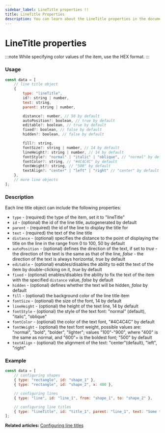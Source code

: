```yaml
---
sidebar_label: LineTitle properties !!
title: LineTitle Properties
description: You can learn about the LineTitle properties in the documentation of the DHTMLX JavaScript Diagram library. Browse developer guides and API reference, try out code examples and live demos, and download a free 30-day evaluation version of DHTMLX Diagram.
---
```


# LineTitle properties

:::note 
While specifying color values of the item, use the HEX format.
:::

### Usage

~~~jsx
const data = [
    // line title object
    {
        type: "lineTitle",
        id?: string | number,
        text: string,
        parent: string | number, 

        distance?: number, // 50 by default
        autoPosition?: boolean, // true by default
        editable?: boolean, // true by default
        fixed?: boolean, // false by default
        hidden?: boolean, // false by default

        fill?: string,
        fontSize?: string | number, // 14 by default
        lineHeight?: string | number, // 14 by default
        fontStyle?: "normal" | "italic" | "oblique", // "normal" by default
        fontColor?: string, // "#4C4C4C" by default
        fontWeight?: string, // "500" by default
        textAlign?: "center" | "left" | "right" // "center" by default
    },
    // more line objects
];
~~~

### Description

Each line title object can include the following properties:

- `type` - (required) the type of the item, set it to "lineTitle"
- `id` - (optional) the id of the line title, autogenerated by default
- `parent` - (required) the id of the line to display the title for
- `text` - (required) the text of the line title
- `distance` - (optional) specifies the distance to the point of displaying the title on the line in the range from 0 to 100, 50 by default
- `autoPosition` - (optional) defines the direction of the text, if set to *true* - the direction of the text is the same as that of the line, *false* - the direction of the text is always horizontal, *true* by default
- `editable` - (optional) enables/disables the ability to edit the text of the item by double-clicking on it, *true* by default
- `fixed` - (optional) enables/disables the ability to fix the text of the item with the specified `distance` value, *false* by default
- `hidden` - (optional) defines whether the text will be hidden, *false* by default 
- `fill` - (optional) the background color of the line title item
- `fontSize` - (optional) the size of the font, 14 by default
- `lineHeight` - (optional) the height of the text line, 14 by default
- `fontStyle` - (optional) the style of the text font: "normal" (default), "italic", "oblique"
- `fontColor` - (optional) the color of the text font, "#4C4C4C" by default
- `fontWeight` - (optional) the text font weight, possible values are: "normal", "bold", "bolder", "lighter"; values "100"-"900", where "400" is the same as normal, and "600"+ is the boldest font; "500" by default
- `textAlign` - (optional) the alignment of the text: "center"(default), "left", "right"

### Example

~~~jsx
const data = [
    // configuring shapes
    { type: "rectangle", id: "shape_1" },
    { type: "rectangle", id: "shape_2", x: 400 },

    // configuring lines
    { type: "line", id: "line_1", from: "shape_1", to: "shape_2" },

    // configuring line titles
    { type: "lineTitle", id: "title_1", parent: "line_1", text: "Some text" },
];
~~~

**Related articles:** [Configuring line titles](../../line_titles/)